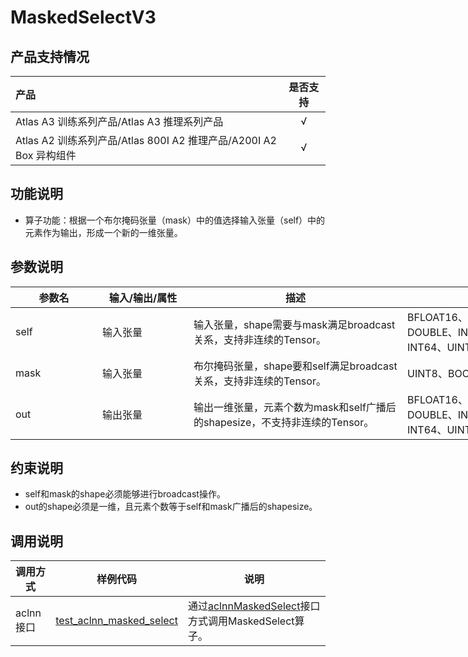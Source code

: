 # MaskedSelectV3

## 产品支持情况

| 产品                                                         | 是否支持 |
| :----------------------------------------------------------- | :------: |
| <term>Atlas A3 训练系列产品/Atlas A3 推理系列产品</term>     |    √     |
| <term>Atlas A2 训练系列产品/Atlas 800I A2 推理产品/A200I A2 Box 异构组件</term> |    √     |

## 功能说明

- 算子功能：根据一个布尔掩码张量（mask）中的值选择输入张量（self）中的元素作为输出，形成一个新的一维张量。

## 参数说明

<table style="undefined;table-layout: fixed; width: 1043px"><colgroup>
<col style="width: 139px">
<col style="width: 146px">
<col style="width: 342px">
<col style="width: 320px">
<col style="width: 96px">
</colgroup>
<thead>
  <tr>
    <th>参数名</th>
    <th>输入/输出/属性</th>
    <th>描述</th>
    <th>数据类型</th>
    <th>数据格式</th>
  </tr></thead>
<tbody>
  <tr>
    <td>self</td>
    <td>输入张量</td>
    <td>输入张量，shape需要与mask满足broadcast关系，支持非连续的Tensor。</td>
    <td>BFLOAT16、FLOAT16、FLOAT32、DOUBLE、INT8、INT16、INT32、INT64、UINT8、BOOL</td>
    <td>ND</td>
  </tr>
  <tr>
    <td>mask</td>
    <td>输入张量</td>
    <td>布尔掩码张量，shape要和self满足broadcast关系，支持非连续的Tensor。</td>
    <td>UINT8、BOOL</td>
    <td>ND</td>
  </tr>
  <tr>
    <td>out</td>
    <td>输出张量</td>
    <td>输出一维张量，元素个数为mask和self广播后的shapesize，不支持非连续的Tensor。</td>
    <td>BFLOAT16、FLOAT16、FLOAT32、DOUBLE、INT8、INT16、INT32、INT64、UINT8、BOOL</td>
    <td>ND</td>
  </tr>
</tbody>
</table>

## 约束说明

- self和mask的shape必须能够进行broadcast操作。
- out的shape必须是一维，且元素个数等于self和mask广播后的shapesize。

## 调用说明

| 调用方式  | 样例代码                                                     | 说明                                                         |
| --------- | ------------------------------------------------------------ | ------------------------------------------------------------ |
| aclnn接口 | [test_aclnn_masked_select](./examples/test_aclnn_masked_select_v3.cpp) | 通过[aclnnMaskedSelect](docs/aclnnMaskedSelect.md)接口方式调用MaskedSelect算子。 |